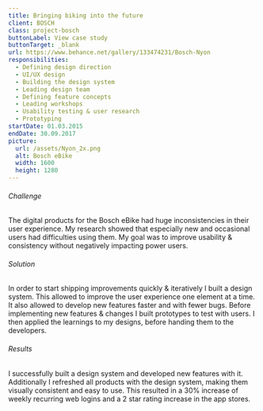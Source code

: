 ```yaml
---
title: Bringing biking into the future
client: BOSCH
class: project-bosch
buttonLabel: View case study
buttonTarget: _blank
url: https://www.behance.net/gallery/133474231/Bosch-Nyon
responsibilities:
  - Defining design direction
  - UI/UX design
  - Building the design system
  - Leading design team
  - Defining feature concepts
  - Leading workshops
  - Usability testing & user research
  - Prototyping
startDate: 01.03.2015
endDate: 30.09.2017
picture:
  url: /assets/Nyon_2x.png
  alt: Bosch eBike
  width: 1600
  height: 1280
---
```


###### Challenge
The digital products for the Bosch eBike had huge inconsistencies in their user experience. My research showed that especially new and occasional users had difficulties using them. My goal was to improve usability & consistency without negatively impacting power users.
###### Solution
In order to start shipping improvements quickly & iteratively I built a design system. This allowed to improve the user experience one element at a time. It also allowed to develop new features faster and with fewer bugs. Before implementing new features & changes I built prototypes to test with users. I then applied the learnings to my designs, before handing them to the developers.
###### Results
I successfully built a design system and developed new features with it. Additionally I refreshed all products with the design system, making them visually consistent and easy to use. This resulted in a 30% increase of weekly recurring web logins and a 2 star rating increase in the app stores.

